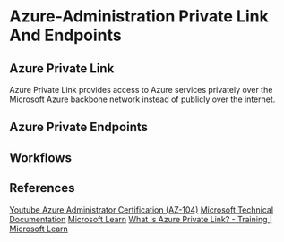 # Azure-Administration Private Link And Endpoints



## Azure Private Link

Azure Private Link provides access to Azure services privately over the Microsoft Azure backbone network instead of publicly over the internet.

## Azure Private Endpoints


## Workflows





## References

[Youtube Azure Administrator Certification (AZ-104)](https://www.youtube.com/watch?v=10PbGbTUSAg&t=14542s)
[Microsoft Technical Documentation](https://learn.microsoft.com/en-us/docs/)
[Microsoft Learn](https://learn.microsoft.com/en-us/)
[What is Azure Private Link? - Training | Microsoft Learn](https://learn.microsoft.com/en-us/training/modules/introduction-azure-private-link/2-what-is-azure-private-link)